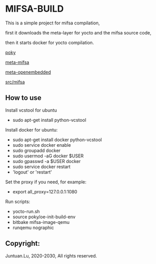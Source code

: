 # MIFSA-BUILD

This is a simple project for mifsa compilation, 

first it downloads the meta-layer for yocto and the mifsa source code, 

then it starts docker for yocto compilation.

[poky](https://github.com/yoctoproject/poky)

[meta-mifsa](https://github.com/lujuntuan/meta-mifsa)

[meta-openembedded](https://github.com/openembedded/meta-openembedded)

[src/mifsa](https://github.com/lujuntuan/mifsa)

## How to use

Install vcstool for ubuntu

- sudo apt-get install python-vcstool

Install docker for ubuntu:
- sudo apt-get install docker python-vcstool
- sudo service docker enable
- sudo groupadd docker
- sudo usermod -aG docker $USER
- sudo gpasswd -a $USER docker
- sudo service docker restart
- 'logout' or 'restart'

Set the proxy if you need, for example:

- export all_proxy=127.0.0.1:1080

Run scripts:

- yocto-run.sh
- source poky/oe-init-build-env
- bitbake mifsa-image-qemu
- runqemu nographic

## Copyright:

Juntuan.Lu, 2020-2030, All rights reserved.
